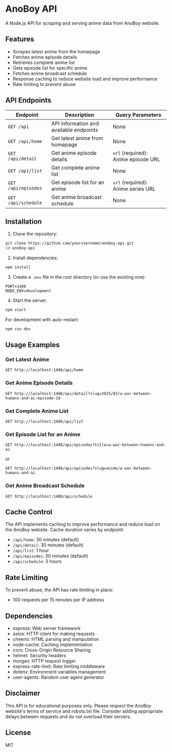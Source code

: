 # AnoBoy API

A Node.js API for scraping and serving anime data from AnoBoy website.

## Features

- Scrapes latest anime from the homepage
- Fetches anime episode details
- Retrieves complete anime list
- Gets episode list for specific anime
- Fetches anime broadcast schedule
- Response caching to reduce website load and improve performance
- Rate limiting to prevent abuse

## API Endpoints

| Endpoint | Description | Query Parameters |
|----------|-------------|------------------|
| `GET /api` | API information and available endpoints | None |
| `GET /api/home` | Get latest anime from homepage | None |
| `GET /api/detail` | Get anime episode details | `url` (required): Anime episode URL |
| `GET /api/list` | Get complete anime list | None |
| `GET /api/episodes` | Get episode list for an anime | `url` (required): Anime series URL |
| `GET /api/schedule` | Get anime broadcast schedule | None |

## Installation

1. Clone the repository:
```bash
git clone https://github.com/yourusername/anoboy-api.git
cd anoboy-api
```

2. Install dependencies:
```bash
npm install
```

3. Create a `.env` file in the root directory (or use the existing one):
```
PORT=1408
NODE_ENV=development
```

4. Start the server:
```bash
npm start
```

For development with auto-restart:
```bash
npm run dev
```

## Usage Examples

### Get Latest Anime
```
GET http://localhost:1408/api/home
```

### Get Anime Episode Details
```
GET http://localhost:1408/api/detail?slug=2025/03/a-war-between-humans-and-ai-episode-10
```

### Get Complete Anime List
```
GET http://localhost:1408/api/list
```

### Get Episode List for an Anime
```
GET http://localhost:1408/api/episodes?title=a-war-between-humans-and-ai
```
or
```
GET http://localhost:1408/api/episodes?slug=anime/a-war-between-humans-and-ai
```

### Get Anime Broadcast Schedule
```
GET http://localhost:1408/api/schedule
```

## Cache Control

The API implements caching to improve performance and reduce load on the AnoBoy website. Cache duration varies by endpoint:

- `/api/home`: 30 minutes (default)
- `/api/detail`: 30 minutes (default)
- `/api/list`: 1 hour
- `/api/episodes`: 30 minutes (default)
- `/api/schedule`: 3 hours

## Rate Limiting

To prevent abuse, the API has rate limiting in place:
- 100 requests per 15 minutes per IP address

## Dependencies

- express: Web server framework
- axios: HTTP client for making requests
- cheerio: HTML parsing and manipulation
- node-cache: Caching implementation
- cors: Cross-Origin Resource Sharing
- helmet: Security headers
- morgan: HTTP request logger
- express-rate-limit: Rate limiting middleware
- dotenv: Environment variables management
- user-agents: Random user agent generator

## Disclaimer

This API is for educational purposes only. Please respect the AnoBoy website's terms of service and robots.txt file. Consider adding appropriate delays between requests and do not overload their servers.

## License

MIT